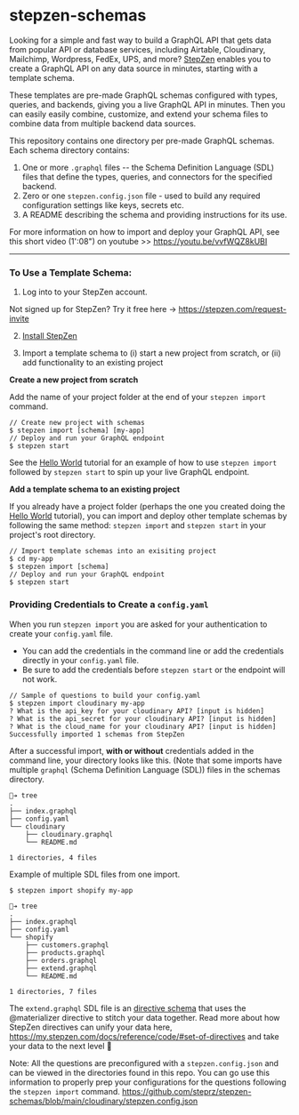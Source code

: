 # stepzen-schemas

Looking for a simple and fast way to build a GraphQL API that gets data from popular API or database services, including Airtable, Cloudinary, Mailchimp, Wordpress, FedEx, UPS, and more? [StepZen](https://stepzen.com) enables you to create a GraphQL API on any data source in minutes, starting with a template schema. 

These templates are pre-made GraphQL schemas configured with types, queries, and backends, giving you a live GraphQL API in minutes. Then you can easily easily combine, customize, and extend your schema files to combine data from multiple backend data sources.

This repository contains one directory per pre-made GraphQL schemas. Each schema directory contains:
1. One or more `.graphql` files -- the Schema Definition Language (SDL) files that define the types, queries, and connectors for the specified backend.
2. Zero or one `stepzen.config.json` file - used to build any required configuration settings like keys, secrets etc.
3. A README describing the schema and providing instructions for its use.

For more information on how to import and deploy your GraphQL API, see this short video (1':08") on youtube >> https://youtu.be/vvfWQZ8kUBI

------

### To Use a Template Schema:  

1. Log into to your StepZen account. 

Not signed up for StepZen? Try it free here -> https://stepzen.com/request-invite

2.  [Install StepZen](https://my.stepzen.com/docs/setup/setup#1-install-stepzen) 

3.  Import a template schema to (i) start a new project from scratch, or (ii) add functionality to an existing project

**Create a new project from scratch** 

Add the name of your project folder at the end of your `stepzen import` command.

```
// Create new project with schemas
$ stepzen import [schema] [my-app]
// Deploy and run your GraphQL endpoint
$ stepzen start
```
See the [Hello World](https://my.stepzen.com/docs/helloworld/?utm_source=steprz#starting-with-weather) tutorial for an example of how to use  `stepzen import` followed by `stepzen start` to spin up your live GraphQL endpoint. 

**Add a template schema to an existing project**

If you already have a project folder (perhaps the one you created doing the [Hello World](https://my.stepzen.com/docs/helloworld/?utm_source=steprz#starting-with-weather) tutorial), you can import and deploy other template schemas by following the same method: `stepzen import` and `stepzen start` in your project's root directory.

```
// Import template schemas into an exisiting project
$ cd my-app
$ stepzen import [schema]
// Deploy and run your GraphQL endpoint
$ stepzen start
```

### Providing Credentials to Create a `config.yaml`
When you run `stepzen import` you are asked for your authentication to create your `config.yaml` file. 
 
- You can add the credentials in the command line or add the credentials directly in your `config.yaml` file. 
- Be sure to add the credentials before `stepzen start` or the endpoint will not work.

```
// Sample of questions to build your config.yaml
$ stepzen import cloudinary my-app
? What is the api_key for your cloudinary API? [input is hidden]
? What is the api_secret for your cloudinary API? [input is hidden]
? What is the cloud_name for your cloudinary API? [input is hidden]
Successfully imported 1 schemas from StepZen
```

After a successful import, <strong>with or without</strong> credentials added in the command line, your directory looks like this. (Note that some imports have multiple `graphql` (Schema Definition Language (SDL)) files in the schemas directory.

```shell
🐒➔ tree
.
├── index.graphql
├── config.yaml
└── cloudinary
    ├── cloudinary.graphql
    └── README.md

1 directories, 4 files
```
Example of multiple SDL files from one import. 

`$ stepzen import shopify my-app`

```shell
🐒➔ tree
.
├── index.graphql
├── config.yaml
└── shopify
    ├── customers.graphql
    ├── products.graphql
    ├── orders.graphql
    ├── extend.graphql
    └── README.md

1 directories, 7 files
```
The `extend.graphql` SDL file is an [directive schema](https://my.stepzen.com/docs/reference/code/#set-of-directives) that uses the @materializer directive to stitch your data together.  Read more about how StepZen directives can unify your data here, https://my.stepzen.com/docs/reference/code/#set-of-directives and take your data to the next level 🚀

Note: All the questions are preconfigured with a `stepzen.config.json` and can be viewed in the directories found in this repo. You can go use this information to properly prep your configurations for the questions following the `stepzen import` command. https://github.com/steprz/stepzen-schemas/blob/main/cloudinary/stepzen.config.json
